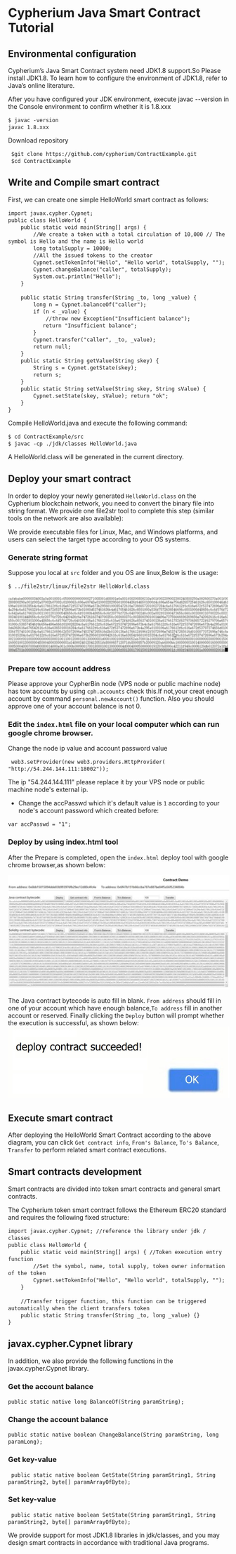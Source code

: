 # Cypherium Java Smart Contract Tutorial

## Environmental configuration

Cypherium’s Java Smart Contract system need JDK1.8 support.So Please install JDK1.8. To learn how to configure the environment of JDK1.8, refer to Java’s online literature.

After you have configured your JDK environment, execute javac --version in the Console environment to confirm whether it is 1.8.xxx

```
$​ javac -version 
javac 1.8.xxx
```
Download repository

 ```
  $​git clone https://github.com/cypherium/ContractExample.git
  $​cd ContractExample
 ```

## Write and Compile smart contract

First, we can create one simple HelloWorld smart contract as follows:

```
import​ javax.cypher.Cypnet; 
public​ class HelloWorld {
    public​ ​static​ ​void​ main(​String​[] args) {
        //We create a token with a total circulation of 10,000 // The symbol is Hello and the name is Hello world 
        long​ totalSupply = ​10000​;
        //All the issued tokens to the creator
        Cypnet.setTokenInfo(​"Hello"​, ​"Hello world"​, totalSupply, ​""​); 
        Cypnet.changeBalance(​"caller"​, totalSupply);
        System.out.​println​(​"Hello"​); 
    }

    public​ ​static​ ​String​ ​transfer​(​String​ _to, ​long​ _value) { 
        long​ n = Cypnet.balanceOf(​"caller"​);
        if​ (n < _value) {
            //throw new Exception("Insufficient balance");
        ​   return​ ​"Insufficient balance"​;
        }
        Cypnet.​transfer​(​"caller"​, _to, _value);
        return​ null;
    }
    public​ ​static​ ​String​ getValue(​String​ skey) {
        String​ s = Cypnet.getState(skey);
        return​ s;
    }
    public​ ​static​ ​String​ setValue(​String​ skey, ​String​ sValue) {
        Cypnet.setState(skey, sValue); return​ ​"ok"​;
    }
}    
```

Compile HelloWorld.java and execute the following command:

```
$ cd ContractExample/src
$​ javac -cp ./jdk/classes HelloWorld.java
```

A HelloWorld.class will be generated in the current directory.

## Deploy your smart contract

In order to deploy your newly generated `HelloWorld.class` on the Cypherium blockchain network, you need to convert the binary file into string format. We provide one file2str tool to complete this step (similar tools on the network are also available):

We provide executable files for Linux, Mac, and Windows platforms, and users can select the target type according to your OS systems.

### Generate string format
Suppose you local at `src` folder and you OS are linux,Below is the usage:

```
$​ ../file2str/linux/file2str HelloWorld.class
```

![](./smart_contract_tuto1.png)

### Prepare tow account address
Please approve your CypherBin node (VPS node or public machine node) has tow accounts by using `cph.accounts` check this.If not,your creat enough account by command `personal.newAccount()` function.
Also you should approve one of your account balance is not 0.

### Edit the `index.html` file on your local computer which can run google chrome browser.
Change the node ip value and account password value
```
 web3.setProvider(​new web3​.providers.HttpProvider(​"http://54.244.144.111:18002"​));
```
The ip "54.244.144.111" please replace it by your VPS node or public machine  node's external ip.
*  Change the accPasswd which it's default value is `1` according to your node's account password which created before:
 ```
 var accPasswd = "1";
 ```
### Deploy by using index.html tool
After the Prepare is completed, open the `index.html` deploy tool with google chrome browser,as shown below:

![](./smart_contract_tuto2.png)

The Java contract bytecode is auto fill in blank. `From address` should fill in one of your account which have enough balance,`To address` fill in another account or reserved.
Finally clicking the `Deploy` button will prompt whether the execution is successful, as shown below:
![](./smart_contract_tuto3.jpeg)


## Execute smart contract

After deploying the HelloWorld Smart Contract according to the above diagram, you can click `Get contract info`, `From's Balance`, `To's Balance`, `Transfer` to perform related smart contract executions.

## Smart contracts​ ​development

Smart contracts are divided into token smart contracts and general smart contracts.

The Cypherium token smart contract follows the Ethereum ERC20 standard and requires the following fixed structure:

```
import​ javax.cypher.Cypnet; ​//reference the library under jdk / classes 
public​ ​class​ ​HelloWorld​ {
    ​public​ ​static​ ​void​ ​main​(String[] args) { ​//Token execution entry function 
        ​//Set the symbol, name, total supply, token owner information of the token
        Cypnet.setTokenInfo(​"Hello"​, ​"Hello world"​, totalSupply, ​""​); 
    }

    ​//Transfer trigger function, this function can be triggered automatically when the client transfers token
    ​public​ ​static​ String ​transfer​(String _to, ​long​ _value) {} 
}
```
## javax.cypher.Cypnet library
In addition, we also provide the following functions in the javax.cypher.Cypnet library.

### Get the account balance
```
public​ ​static​ ​native​ ​long​ ​BalanceOf​(String paramString);
```

### Change the account balance
```
public​ ​static​ ​native​ ​boolean​ ​ChangeBalance​(String paramString, ​long​ paramLong);
```

### Get key-value
```
 public​ ​static​ ​native​ ​boolean​ GetState(​String​ paramString1, ​String​ paramString2, byte​[] paramArrayOfByte);
```

### Set key-value
```
 public​ ​static​ ​native​ ​boolean​ SetState(​String​ paramString1, ​String​ paramString2, byte​[] paramArrayOfByte);
```

We provide support for most JDK1.8 libraries in jdk/classes, and you may design smart contracts in accordance with traditional Java programs.


